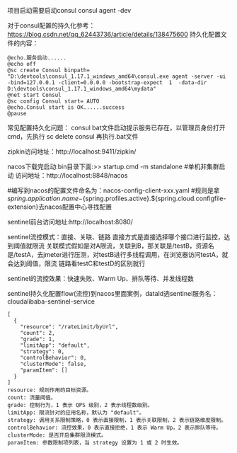 项目启动需要启动consul
consul agent -dev

对于consul配置的持久化参考：https://blog.csdn.net/qq_62443736/article/details/138475600
持久化配置文件的内容：

```
@echo.服务启动......  
@echo off  
@sc create Consul binpath= "D:\devtools\consul_1.17.1_windows_amd64\consul.exe agent -server -ui -bind=127.0.0.1 -client=0.0.0.0 -bootstrap-expect  1  -data-dir D:\devtools\consul_1.17.1_windows_amd64\mydata"
@net start Consul
@sc config Consul start= AUTO  
@echo.Consul start is OK......success
@pause
```

常见配置持久化问题：
consul bat文件启动提示服务已存在，以管理员身份打开cmd，先执行 sc delete consul 再执行.bat文件

zipkin访问地址：http://localhost:9411/zipkin/

nacos下载完启动:bin目录下面:>> startup.cmd -m standalone   #单机非集群启动
访问地址：http://localhost:8848/nacos

#编写到nacos的配置文件命名为：nacos-config-client-xxx.yaml
#规则是拿${spring.application.name}-${spring.profiles.active}.${spring.cloud.configfile-extension}去nacos配置中心寻找配置

sentinel前台访问地址:http://localhost:8080/

sentinel流控模式：直接、关联、链路
直接方式是直接选择哪个接口进行监控，达到阈值就限流
关联模式假如是对A限流，关联到B，那关联是/testB，资源名是/testA，去jmeter进行压测，对testB进行多线程调用，在浏览器访问testA，就会达到阈值，限流
链路看testC和testD的区别就行

sentinel的流控效果：快速失败、Warm Up、排队等待、并发线程数

sentinel持久化配置flow(流控)到nacos里面案例，dataId选sentinel服务名：cloudalibaba-sentinel-service
```
[
  {
    "resource": "/rateLimit/byUrl",
    "count": 2,
    "grade": 1,
    "limitApp": "default",
    "strategy": 0,
    "controlBehavior": 0,
    "clusterMode": false,
    "paramItem": []
  }
]
resource: 规则作用的目标资源。
count: 流量阈值。
grade: 控制行为，1 表示 QPS 级别，2 表示线程数级别。
limitApp: 限流针对的应用名称，默认为 "default"。
strategy: 调用关系限制策略，0 表示直接限制，1 表示关联限制，2 表示链路维度限制。
controlBehavior: 流控效果，0 表示直接拒绝，1 表示 Warm Up，2 表示排队等待。
clusterMode: 是否开启集群限流模式。
paramItem: 参数限制项列表，当 strategy 设置为 1 或 2 时生效。
```